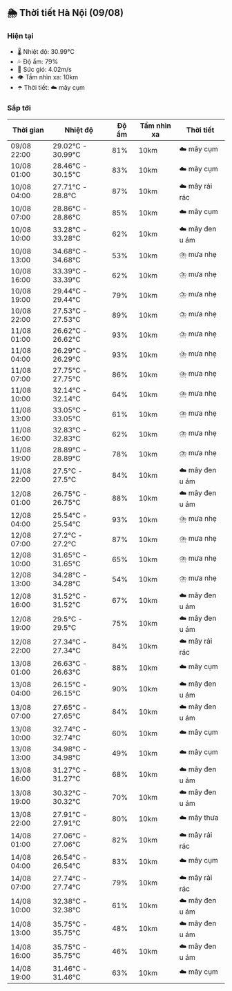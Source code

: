 ## 🌦️ Thời tiết Hà Nội (09/08)

### Hiện tại

- 🌡️ Nhiệt độ: 30.99℃
- 💦 Độ ẩm: 79%
- 💨 Sức gió: 4.02m/s
- 👁️ Tầm nhìn xa: 10km
- ☂️ Thời tiết: ☁️ mây cụm

### Sắp tới

| Thời gian | Nhiệt độ | Độ ẩm | Tầm nhìn xa | Thời tiết |
| --- | --- | --- | --- | --- |
| 09/08 22:00 | 29.02℃ - 30.99℃ | 81% | 10km | ☁️ mây cụm |
| 10/08 01:00 | 28.46℃ - 30.15℃ | 83% | 10km | ☁️ mây cụm |
| 10/08 04:00 | 27.71℃ - 28.8℃ | 87% | 10km | ☁️ mây rải rác |
| 10/08 07:00 | 28.86℃ - 28.86℃ | 85% | 10km | ☁️ mây cụm |
| 10/08 10:00 | 33.28℃ - 33.28℃ | 62% | 10km | ☁️ mây đen u ám |
| 10/08 13:00 | 34.68℃ - 34.68℃ | 53% | 10km | ⛈️ mưa nhẹ |
| 10/08 16:00 | 33.39℃ - 33.39℃ | 62% | 10km | ⛈️ mưa nhẹ |
| 10/08 19:00 | 29.44℃ - 29.44℃ | 79% | 10km | ⛈️ mưa nhẹ |
| 10/08 22:00 | 27.53℃ - 27.53℃ | 89% | 10km | ⛈️ mưa nhẹ |
| 11/08 01:00 | 26.62℃ - 26.62℃ | 93% | 10km | ⛈️ mưa nhẹ |
| 11/08 04:00 | 26.29℃ - 26.29℃ | 93% | 10km | ⛈️ mưa nhẹ |
| 11/08 07:00 | 27.75℃ - 27.75℃ | 86% | 10km | ⛈️ mưa nhẹ |
| 11/08 10:00 | 32.14℃ - 32.14℃ | 64% | 10km | ⛈️ mưa nhẹ |
| 11/08 13:00 | 33.05℃ - 33.05℃ | 61% | 10km | ⛈️ mưa nhẹ |
| 11/08 16:00 | 32.83℃ - 32.83℃ | 62% | 10km | ⛈️ mưa nhẹ |
| 11/08 19:00 | 28.89℃ - 28.89℃ | 78% | 10km | ⛈️ mưa nhẹ |
| 11/08 22:00 | 27.5℃ - 27.5℃ | 84% | 10km | ☁️ mây đen u ám |
| 12/08 01:00 | 26.75℃ - 26.75℃ | 88% | 10km | ☁️ mây đen u ám |
| 12/08 04:00 | 25.54℃ - 25.54℃ | 93% | 10km | ⛈️ mưa nhẹ |
| 12/08 07:00 | 27.2℃ - 27.2℃ | 87% | 10km | ⛈️ mưa nhẹ |
| 12/08 10:00 | 31.65℃ - 31.65℃ | 65% | 10km | ⛈️ mưa nhẹ |
| 12/08 13:00 | 34.28℃ - 34.28℃ | 54% | 10km | ⛈️ mưa nhẹ |
| 12/08 16:00 | 31.52℃ - 31.52℃ | 67% | 10km | ☁️ mây đen u ám |
| 12/08 19:00 | 29.5℃ - 29.5℃ | 75% | 10km | ☁️ mây đen u ám |
| 12/08 22:00 | 27.34℃ - 27.34℃ | 84% | 10km | ☁️ mây rải rác |
| 13/08 01:00 | 26.63℃ - 26.63℃ | 88% | 10km | ☁️ mây cụm |
| 13/08 04:00 | 26.15℃ - 26.15℃ | 90% | 10km | ☁️ mây đen u ám |
| 13/08 07:00 | 27.65℃ - 27.65℃ | 84% | 10km | ☁️ mây đen u ám |
| 13/08 10:00 | 32.74℃ - 32.74℃ | 60% | 10km | ☁️ mây cụm |
| 13/08 13:00 | 34.98℃ - 34.98℃ | 49% | 10km | ☁️ mây cụm |
| 13/08 16:00 | 31.27℃ - 31.27℃ | 68% | 10km | ☁️ mây đen u ám |
| 13/08 19:00 | 30.32℃ - 30.32℃ | 70% | 10km | ☁️ mây đen u ám |
| 13/08 22:00 | 27.91℃ - 27.91℃ | 80% | 10km | ☁️ mây thưa |
| 14/08 01:00 | 27.06℃ - 27.06℃ | 82% | 10km | ☁️ mây rải rác |
| 14/08 04:00 | 26.54℃ - 26.54℃ | 83% | 10km | ☁️ mây cụm |
| 14/08 07:00 | 27.74℃ - 27.74℃ | 79% | 10km | ☁️ mây rải rác |
| 14/08 10:00 | 32.38℃ - 32.38℃ | 61% | 10km | ☁️ mây đen u ám |
| 14/08 13:00 | 35.75℃ - 35.75℃ | 48% | 10km | ☁️ mây đen u ám |
| 14/08 16:00 | 35.75℃ - 35.75℃ | 46% | 10km | ☁️ mây đen u ám |
| 14/08 19:00 | 31.46℃ - 31.46℃ | 63% | 10km | ☁️ mây cụm |
